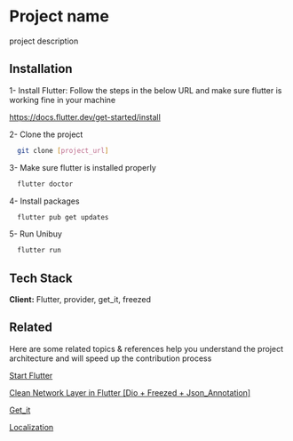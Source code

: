 # Project name

project description


## Installation

1- Install Flutter: Follow the steps in the below URL and make sure flutter is working fine in your machine

   https://docs.flutter.dev/get-started/install

2- Clone the project
```bash
  git clone [project_url]
```
3- Make sure flutter is installed properly
```bash
  flutter doctor
```
4- Install packages
```bash
  flutter pub get updates
```
5- Run Unibuy
```bash
  flutter run
```


## Tech Stack

**Client:** Flutter, provider, get_it, freezed



## Related

Here are some related topics & references help you understand the project architecture and will speed up the contribution process

[Start Flutter](https://docs.flutter.dev/)

[Clean Network Layer in Flutter [Dio + Freezed + Json_Annotation]](https://ercangp.medium.com/clean-network-layer-in-flutter-dio-freezed-json-annotation-f5f2c41ac240)

[Get_it](https://petercoding.com/flutter/2021/07/21/using-get-it-in-flutter/)

[Localization](https://docs.flutter.dev/development/accessibility-and-localization/internationalization)
